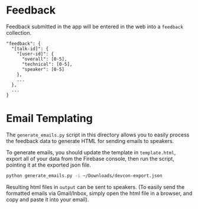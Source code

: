 # Feedback

Feedback submitted in the app will be entered in the web into a `feedback` collection.

```
"feedback": {
  "[talk-id]": {
    "[user-id]": {
      "overall": [0-5],
      "technical": [0-5],
      "speaker": [0-5]
    },
    ...
  },
  ...
}
```

# Email Templating

The `generate_emails.py` script in this directory allows you to easily process the feedback data to generate HTML for sending emails to speakers.

To generate emails, you should update the template in `template.html`, export all of your data from the Firebase console, then run the script, pointing it at the exported json file.

```sh
python generate_emails.py -i ~/Downloads/devcon-export.json
```

Resulting html files in `output` can be sent to speakers. (To easily send the formatted emails via Gmail/Inbox, simply open the html file in a browser, and copy and paste it into your email).